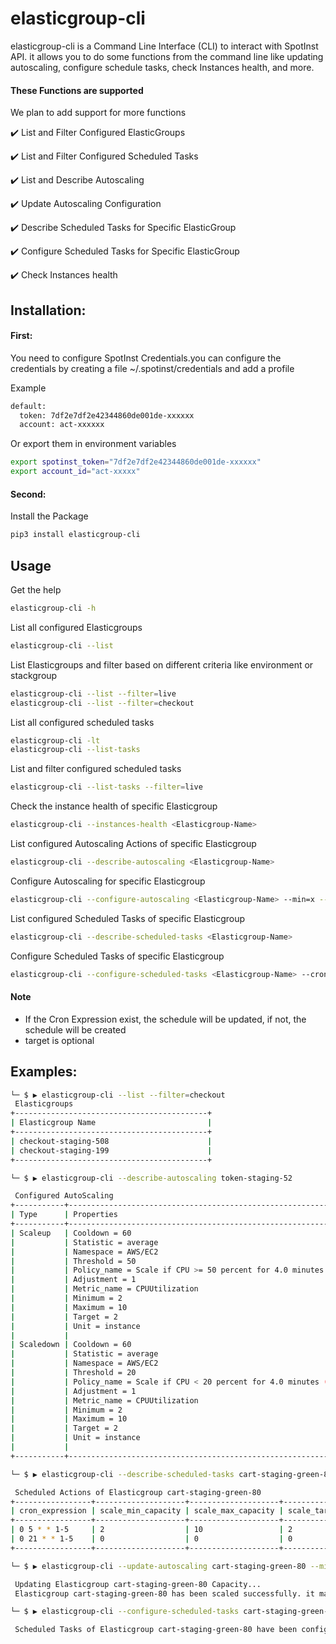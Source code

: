 # elasticgroup-cli

elasticgroup-cli is a Command Line Interface (CLI) to interact with SpotInst API. it allows you to do some functions from the command line like updating autoscaling, configure schedule tasks, check Instances health, and more.

#### These Functions are supported
 We plan to add support for more functions

 :heavy_check_mark: List and Filter Configured ElasticGroups

 :heavy_check_mark: List and Filter Configured Scheduled Tasks

 :heavy_check_mark: List and Describe Autoscaling

 :heavy_check_mark: Update Autoscaling Configuration

 :heavy_check_mark: Describe Scheduled Tasks for Specific ElasticGroup

 :heavy_check_mark: Configure Scheduled Tasks for Specific ElasticGroup

 :heavy_check_mark: Check Instances health

## Installation:
#### First:
You need to configure SpotInst Credentials.you can configure the credentials by creating a file ~/.spotinst/credentials and add a profile

Example

```bash
default:
  token: 7df2e7df2e42344860de001de-xxxxxx
  account: act-xxxxxx
```
Or export them in environment variables
```bash
export spotinst_token="7df2e7df2e42344860de001de-xxxxxx"
export account_id="act-xxxxx"
```
#### Second:
Install the Package
```bash
pip3 install elasticgroup-cli
```
## Usage

Get the help
```bash
elasticgroup-cli -h
```

List all configured Elasticgroups
```bash
elasticgroup-cli --list
```
List Elasticgroups and filter based on different criteria like environment or stackgroup
```bash
elasticgroup-cli --list --filter=live
elasticgroup-cli --list --filter=checkout
```
List all configured scheduled tasks
```bash
elasticgroup-cli -lt
elasticgroup-cli --list-tasks
```
List and filter configured scheduled tasks
```bash
elasticgroup-cli --list-tasks --filter=live
```

Check the instance health of specific Elasticgroup
```bash
elasticgroup-cli --instances-health <Elasticgroup-Name>
```
List configured Autoscaling Actions of specific Elasticgroup
```bash
elasticgroup-cli --describe-autoscaling <Elasticgroup-Name>
```
Configure Autoscaling for specific Elasticgroup
```bash
elasticgroup-cli --configure-autoscaling <Elasticgroup-Name> --min=x --max=x --target=x
```

List configured Scheduled Tasks of specific Elasticgroup
```bash
elasticgroup-cli --describe-scheduled-tasks <Elasticgroup-Name>
```
Configure Scheduled Tasks of specific Elasticgroup
```bash
elasticgroup-cli --configure-scheduled-tasks <Elasticgroup-Name> --cron-expression="expression" --min=x --max=x --target=x
```
#### Note
  - If the Cron Expression exist, the schedule will be updated, if not, the schedule will be created
  - target is optional

## Examples:

```bash
└─ $ ▶ elasticgroup-cli --list --filter=checkout
 Elasticgroups
+-------------------------------------------+
| Elasticgroup Name                         |
+-------------------------------------------+
| checkout-staging-508                      |
| checkout-staging-199                      |
+-------------------------------------------+
```

```bash
└─ $ ▶ elasticgroup-cli --describe-autoscaling token-staging-52

 Configured AutoScaling
+-----------+--------------------------------------------------------------------+
| Type      | Properties                                                         |
+-----------+--------------------------------------------------------------------+
| Scaleup   | Cooldown = 60                                                      |
|           | Statistic = average                                                |
|           | Namespace = AWS/EC2                                                |
|           | Threshold = 50                                                     |
|           | Policy_name = Scale if CPU >= 50 percent for 4.0 minutes (average) |
|           | Adjustment = 1                                                     |
|           | Metric_name = CPUUtilization                                       |
|           | Minimum = 2                                                        |
|           | Maximum = 10                                                       |
|           | Target = 2                                                         |
|           | Unit = instance                                                    |
|           |                                                                    |
| Scaledown | Cooldown = 60                                                      |
|           | Statistic = average                                                |
|           | Namespace = AWS/EC2                                                |
|           | Threshold = 20                                                     |
|           | Policy_name = Scale if CPU < 20 percent for 4.0 minutes (average)  |
|           | Adjustment = 1                                                     |
|           | Metric_name = CPUUtilization                                       |
|           | Minimum = 2                                                        |
|           | Maximum = 10                                                       |
|           | Target = 2                                                         |
|           | Unit = instance                                                    |
|           |                                                                    |
+-----------+--------------------------------------------------------------------+
```
```bash
└─ $ ▶ elasticgroup-cli --describe-scheduled-tasks cart-staging-green-80

 Scheduled Actions of Elasticgroup cart-staging-green-80
+-----------------+--------------------+--------------------+-----------------------+------------+
| cron_expression | scale_min_capacity | scale_max_capacity | scale_target_capacity | is_enabled |
+-----------------+--------------------+--------------------+-----------------------+------------+
| 0 5 * * 1-5     | 2                  | 10                 | 2                     | True       |
| 0 21 * * 1-5    | 0                  | 0                  | 0                     | True       |
+-----------------+--------------------+--------------------+-----------------------+------------+
```
```bash
└─ $ ▶ elasticgroup-cli --update-autoscaling cart-staging-green-80 --min=2 --max=3 --target=2

 Updating Elasticgroup cart-staging-green-80 Capacity...
 Elasticgroup cart-staging-green-80 has been scaled successfully. it may takes few seconds to reflect....
```

```bash
└─ $ ▶ elasticgroup-cli --configure-scheduled-tasks cart-staging-green-80 --cron-expression="0 21 * * 1-5" --min=1 --target=1 --max=2

 Scheduled Tasks of Elasticgroup cart-staging-green-80 have been configured successfully.
```
